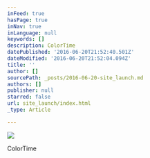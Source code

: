 ```yaml
---
inFeed: true
hasPage: true
inNav: true
inLanguage: null
keywords: []
description: ColorTime
datePublished: '2016-06-20T21:52:40.501Z'
dateModified: '2016-06-20T21:52:04.094Z'
title: ''
author: []
sourcePath: _posts/2016-06-20-site_launch.md
authors: []
publisher: null
starred: false
url: site_launch/index.html
_type: Article

---
```

![](https://the-grid-user-content.s3-us-west-2.amazonaws.com/e1036662-e3ec-4b16-81b7-a1803d814a01.jpg)

ColorTime